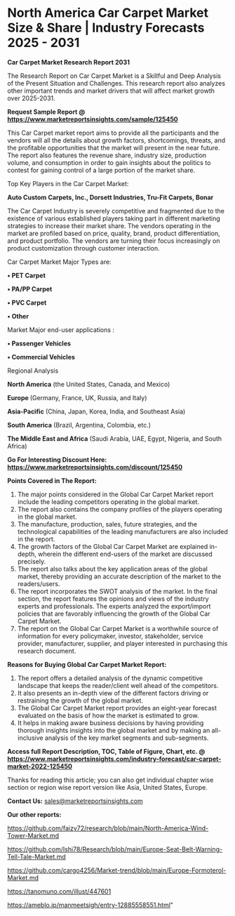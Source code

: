 # North America Car Carpet Market Size & Share | Industry Forecasts 2025 - 2031

<strong>Car Carpet Market Research Report 2031</strong>

The Research Report on Car Carpet Market is a Skillful and Deep Analysis of the Present Situation and Challenges. This research report also analyzes other important trends and market drivers that will affect market growth over 2025-2031.

<strong>Request Sample Report @ <a href=https://www.marketreportsinsights.com/sample/125450>https://www.marketreportsinsights.com/sample/125450</a></strong>

This Car Carpet market report aims to provide all the participants and the vendors will all the details about growth factors, shortcomings, threats, and the profitable opportunities that the market will present in the near future. The report also features the revenue share, industry size, production volume, and consumption in order to gain insights about the politics to contest for gaining control of a large portion of the market share.

Top Key Players in the Car Carpet Market:

<strong>Auto Custom Carpets, Inc., Dorsett Industries, Tru-Fit Carpets, Bonar</strong>

The Car Carpet Industry is severely competitive and fragmented due to the existence of various established players taking part in different marketing strategies to increase their market share. The vendors operating in the market are profiled based on price, quality, brand, product differentiation, and product portfolio. The vendors are turning their focus increasingly on product customization through customer interaction.

Car Carpet Market Major Types are:

<strong>• PET Carpet

• PA/PP Carpet

• PVC Carpet

• Other</strong>

Market Major end-user applications :

<strong>• Passenger Vehicles

• Commercial Vehicles</strong>

Regional Analysis

</u><strong><b>North America</b></strong> (the United States, Canada, and Mexico)

<strong><b>Europe </b></strong>(Germany, France, UK, Russia, and Italy)

<strong><b>Asia-Pacific</b></strong> (China, Japan, Korea, India, and Southeast Asia)

<strong><b>South America</b></strong> (Brazil, Argentina, Colombia, etc.)

<strong><b>The Middle East and Africa</b></strong> (Saudi Arabia, UAE, Egypt, Nigeria, and South Africa)

<strong>Go For Interesting Discount Here: <a href=https://www.marketreportsinsights.com/discount/125450>https://www.marketreportsinsights.com/discount/125450</a></strong>

<strong>Points Covered in The Report:</strong>
<ol>
  <li>The major points considered in the Global Car Carpet Market report include the leading competitors operating in the global market.</li>
  <li>The report also contains the company profiles of the players operating in the global market.</li>
  <li>The manufacture, production, sales, future strategies, and the technological capabilities of the leading manufacturers are also included in the report.</li>
  <li>The growth factors of the Global Car Carpet Market are explained in-depth, wherein the different end-users of the market are discussed precisely.</li>
  <li>The report also talks about the key application areas of the global market, thereby providing an accurate description of the market to the readers/users.</li>
  <li>The report incorporates the SWOT analysis of the market. In the final section, the report features the opinions and views of the industry experts and professionals. The experts analyzed the export/import policies that are favorably influencing the growth of the Global Car Carpet Market.</li>
  <li>The report on the Global Car Carpet Market is a worthwhile source of information for every policymaker, investor, stakeholder, service provider, manufacturer, supplier, and player interested in purchasing this research document.</li>
</ol>
<strong>Reasons for Buying Global Car Carpet Market Report:</strong>

<ol>
  <li>The report offers a detailed analysis of the dynamic competitive landscape that keeps the reader/client well ahead of the competitors.</li>
  <li>It also presents an in-depth view of the different factors driving or restraining the growth of the global market.</li>
  <li>The Global Car Carpet Market report provides an eight-year forecast evaluated on the basis of how the market is estimated to grow.</li>
  <li>It helps in making aware business decisions by having providing thorough insights insights into the global market and by making an all-inclusive analysis of the key market segments and sub-segments.</li>
</ol>
<strong>Access full Report Description, TOC, Table of Figure, Chart, etc. @ <a href=https://www.marketreportsinsights.com/industry-forecast/car-carpet-market-2022-125450>https://www.marketreportsinsights.com/industry-forecast/car-carpet-market-2022-125450</a></strong>


Thanks for reading this article; you can also get individual chapter wise section or region wise report version like Asia, United States, Europe.

<strong>Contact Us:</strong>
sales@marketreportsinsights.com

<strong>Our other reports:</strong>

<a href=https://github.com/faizy72/research/blob/main/North-America-Wind-Tower-Market.md>https://github.com/faizy72/research/blob/main/North-America-Wind-Tower-Market.md</a>

<a href=https://github.com/Ishi78/Research/blob/main/Europe-Seat-Belt-Warning-Tell-Tale-Market.md>https://github.com/Ishi78/Research/blob/main/Europe-Seat-Belt-Warning-Tell-Tale-Market.md</a>

<a href=https://github.com/cargo4256/Market-trend/blob/main/Europe-Formoterol-Market.md>https://github.com/cargo4256/Market-trend/blob/main/Europe-Formoterol-Market.md</a>

<a href=https://tanomuno.com/illust/447601>https://tanomuno.com/illust/447601</a>

<a href=https://ameblo.jp/manmeetsigh/entry-12885558551.html>https://ameblo.jp/manmeetsigh/entry-12885558551.html</a>"
